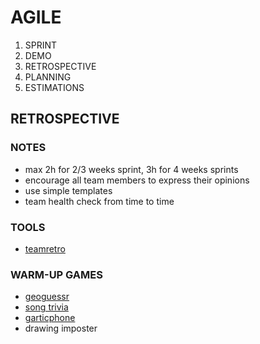 # AGILE

1. SPRINT
1. DEMO
1. RETROSPECTIVE
1. PLANNING
1. ESTIMATIONS

## RETROSPECTIVE

### NOTES

* max 2h for 2/3 weeks sprint, 3h for 4 weeks sprints
* encourage all team members to express their opinions
* use simple templates
* team health check from time to time

### TOOLS

* [teamretro](https://www.teamretro.com/)

### WARM-UP GAMES

* [geoguessr](https://www.geoguessr.com/)
* [song trivia](https://songtrivia2.io/)
* [garticphone](https://garticphone.com/)
* drawing imposter
